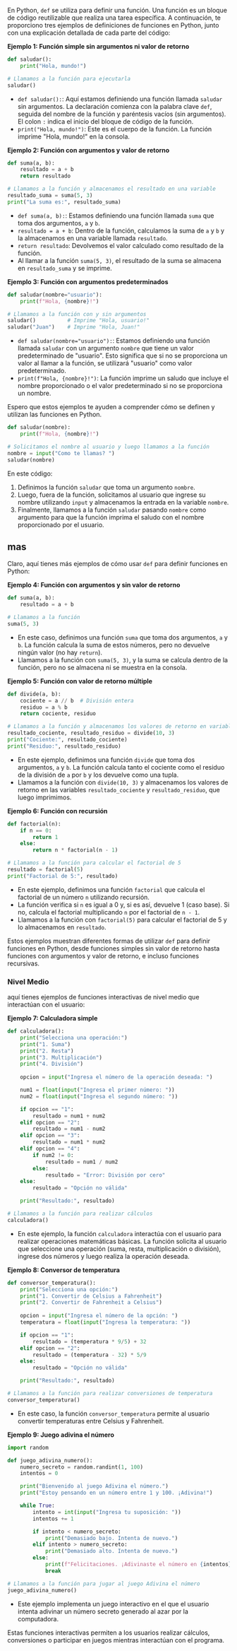 En Python, `def` se utiliza para definir una función. Una función es un bloque de código reutilizable que realiza una tarea específica. A continuación, te proporciono tres ejemplos de definiciones de funciones en Python, junto con una explicación detallada de cada parte del código:

**Ejemplo 1: Función simple sin argumentos ni valor de retorno**

```python
def saludar():
    print("Hola, mundo!")

# Llamamos a la función para ejecutarla
saludar()
```

- `def saludar():`: Aquí estamos definiendo una función llamada `saludar` sin argumentos. La declaración comienza con la palabra clave `def`, seguida del nombre de la función y paréntesis vacíos (sin argumentos). El colon `:` indica el inicio del bloque de código de la función.
- `print("Hola, mundo!")`: Este es el cuerpo de la función. La función imprime "Hola, mundo!" en la consola.

**Ejemplo 2: Función con argumentos y valor de retorno**

```python
def suma(a, b):
    resultado = a + b
    return resultado

# Llamamos a la función y almacenamos el resultado en una variable
resultado_suma = suma(5, 3)
print("La suma es:", resultado_suma)
```

- `def suma(a, b):`: Estamos definiendo una función llamada `suma` que toma dos argumentos, `a` y `b`.
- `resultado = a + b`: Dentro de la función, calculamos la suma de `a` y `b` y la almacenamos en una variable llamada `resultado`.
- `return resultado`: Devolvemos el valor calculado como resultado de la función.
- Al llamar a la función `suma(5, 3)`, el resultado de la suma se almacena en `resultado_suma` y se imprime.

**Ejemplo 3: Función con argumentos predeterminados**

```python
def saludar(nombre="usuario"):
    print(f"Hola, {nombre}!")

# Llamamos a la función con y sin argumentos
saludar()          # Imprime "Hola, usuario!"
saludar("Juan")    # Imprime "Hola, Juan!"
```

- `def saludar(nombre="usuario"):`: Estamos definiendo una función llamada `saludar` con un argumento `nombre` que tiene un valor predeterminado de "usuario". Esto significa que si no se proporciona un valor al llamar a la función, se utilizará "usuario" como valor predeterminado.
- `print(f"Hola, {nombre}!")`: La función imprime un saludo que incluye el nombre proporcionado o el valor predeterminado si no se proporciona un nombre.

Espero que estos ejemplos te ayuden a comprender cómo se definen y utilizan las funciones en Python.

```python
def saludar(nombre):
    print(f"Hola, {nombre}!")

# Solicitamos el nombre al usuario y luego llamamos a la función
nombre = input("Como te llamas? ")
saludar(nombre)
```

En este código:

1. Definimos la función `saludar` que toma un argumento `nombre`.
2. Luego, fuera de la función, solicitamos al usuario que ingrese su nombre utilizando `input` y almacenamos la entrada en la variable `nombre`.
3. Finalmente, llamamos a la función `saludar` pasando `nombre` como argumento para que la función imprima el saludo con el nombre proporcionado por el usuario.
## mas
Claro, aquí tienes más ejemplos de cómo usar `def` para definir funciones en Python:

**Ejemplo 4: Función con argumentos y sin valor de retorno**

```python
def suma(a, b):
    resultado = a + b

# Llamamos a la función
suma(5, 3)
```

- En este caso, definimos una función `suma` que toma dos argumentos, `a` y `b`. La función calcula la suma de estos números, pero no devuelve ningún valor (no hay `return`).
- Llamamos a la función con `suma(5, 3)`, y la suma se calcula dentro de la función, pero no se almacena ni se muestra en la consola.

**Ejemplo 5: Función con valor de retorno múltiple**

```python
def divide(a, b):
    cociente = a // b  # División entera
    residuo = a % b
    return cociente, residuo

# Llamamos a la función y almacenamos los valores de retorno en variables
resultado_cociente, resultado_residuo = divide(10, 3)
print("Cociente:", resultado_cociente)
print("Residuo:", resultado_residuo)
```

- En este ejemplo, definimos una función `divide` que toma dos argumentos, `a` y `b`. La función calcula tanto el cociente como el residuo de la división de `a` por `b` y los devuelve como una tupla.
- Llamamos a la función con `divide(10, 3)` y almacenamos los valores de retorno en las variables `resultado_cociente` y `resultado_residuo`, que luego imprimimos.

**Ejemplo 6: Función con recursión**

```python
def factorial(n):
    if n == 0:
        return 1
    else:
        return n * factorial(n - 1)

# Llamamos a la función para calcular el factorial de 5
resultado = factorial(5)
print("Factorial de 5:", resultado)
```

- En este ejemplo, definimos una función `factorial` que calcula el factorial de un número `n` utilizando recursión.
- La función verifica si `n` es igual a 0 y, si es así, devuelve 1 (caso base). Si no, calcula el factorial multiplicando `n` por el factorial de `n - 1`.
- Llamamos a la función con `factorial(5)` para calcular el factorial de 5 y lo almacenamos en `resultado`.

Estos ejemplos muestran diferentes formas de utilizar `def` para definir funciones en Python, desde funciones simples sin valor de retorno hasta funciones con argumentos y valor de retorno, e incluso funciones recursivas.
### Nivel Medio
aquí tienes ejemplos de funciones interactivas de nivel medio que interactúan con el usuario:

**Ejemplo 7: Calculadora simple**

```python
def calculadora():
    print("Selecciona una operación:")
    print("1. Suma")
    print("2. Resta")
    print("3. Multiplicación")
    print("4. División")
    
    opcion = input("Ingresa el número de la operación deseada: ")

    num1 = float(input("Ingresa el primer número: "))
    num2 = float(input("Ingresa el segundo número: "))

    if opcion == "1":
        resultado = num1 + num2
    elif opcion == "2":
        resultado = num1 - num2
    elif opcion == "3":
        resultado = num1 * num2
    elif opcion == "4":
        if num2 != 0:
            resultado = num1 / num2
        else:
            resultado = "Error: División por cero"
    else:
        resultado = "Opción no válida"

    print("Resultado:", resultado)

# Llamamos a la función para realizar cálculos
calculadora()
```

- En este ejemplo, la función `calculadora` interactúa con el usuario para realizar operaciones matemáticas básicas. La función solicita al usuario que seleccione una operación (suma, resta, multiplicación o división), ingrese dos números y luego realiza la operación deseada.

**Ejemplo 8: Conversor de temperatura**

```python
def conversor_temperatura():
    print("Selecciona una opción:")
    print("1. Convertir de Celsius a Fahrenheit")
    print("2. Convertir de Fahrenheit a Celsius")
    
    opcion = input("Ingresa el número de la opción: ")
    temperatura = float(input("Ingresa la temperatura: "))

    if opcion == "1":
        resultado = (temperatura * 9/5) + 32
    elif opcion == "2":
        resultado = (temperatura - 32) * 5/9
    else:
        resultado = "Opción no válida"

    print("Resultado:", resultado)

# Llamamos a la función para realizar conversiones de temperatura
conversor_temperatura()
```

- En este caso, la función `conversor_temperatura` permite al usuario convertir temperaturas entre Celsius y Fahrenheit.

**Ejemplo 9: Juego adivina el número**

```python
import random

def juego_adivina_numero():
    numero_secreto = random.randint(1, 100)
    intentos = 0

    print("Bienvenido al juego Adivina el número.")
    print("Estoy pensando en un número entre 1 y 100. ¡Adivina!")

    while True:
        intento = int(input("Ingresa tu suposición: "))
        intentos += 1

        if intento < numero_secreto:
            print("Demasiado bajo. Intenta de nuevo.")
        elif intento > numero_secreto:
            print("Demasiado alto. Intenta de nuevo.")
        else:
            print(f"Felicitaciones. ¡Adivinaste el número en {intentos} intentos!")
            break

# Llamamos a la función para jugar al juego Adivina el número
juego_adivina_numero()
```

- Este ejemplo implementa un juego interactivo en el que el usuario intenta adivinar un número secreto generado al azar por la computadora.

Estas funciones interactivas permiten a los usuarios realizar cálculos, conversiones o participar en juegos mientras interactúan con el programa.
